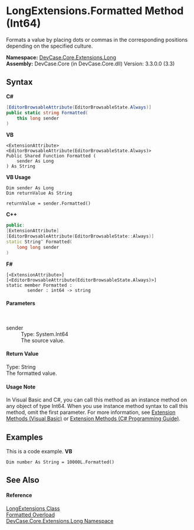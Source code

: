 # LongExtensions.Formatted Method (Int64)
 

Formats a value by placing dots or commas in the corresponding positions depending on the specified culture.

**Namespace:**&nbsp;<a href="N_DevCase_Core_Extensions_Long">DevCase.Core.Extensions.Long</a><br />**Assembly:**&nbsp;DevCase.Core (in DevCase.Core.dll) Version: 3.3.0.0 (3.3)

## Syntax

**C#**<br />
``` C#
[EditorBrowsableAttribute(EditorBrowsableState.Always)]
public static string Formatted(
	this long sender
)
```

**VB**<br />
``` VB
<ExtensionAttribute>
<EditorBrowsableAttribute(EditorBrowsableState.Always)>
Public Shared Function Formatted ( 
	sender As Long
) As String
```

**VB Usage**<br />
``` VB Usage
Dim sender As Long
Dim returnValue As String

returnValue = sender.Formatted()
```

**C++**<br />
``` C++
public:
[ExtensionAttribute]
[EditorBrowsableAttribute(EditorBrowsableState::Always)]
static String^ Formatted(
	long long sender
)
```

**F#**<br />
``` F#
[<ExtensionAttribute>]
[<EditorBrowsableAttribute(EditorBrowsableState.Always)>]
static member Formatted : 
        sender : int64 -> string 

```


#### Parameters
&nbsp;<dl><dt>sender</dt><dd>Type: System.Int64<br />The source value.</dd></dl>

#### Return Value
Type: String<br />The formatted value.

#### Usage Note
In Visual Basic and C#, you can call this method as an instance method on any object of type Int64. When you use instance method syntax to call this method, omit the first parameter. For more information, see <a href="https://docs.microsoft.com/dotnet/visual-basic/programming-guide/language-features/procedures/extension-methods">Extension Methods (Visual Basic)</a> or <a href="https://docs.microsoft.com/dotnet/csharp/programming-guide/classes-and-structs/extension-methods">Extension Methods (C# Programming Guide)</a>.

## Examples
This is a code example. 
**VB**<br />
``` VB
Dim number As String = 10000L.Formatted()
```


## See Also


#### Reference
<a href="T_DevCase_Core_Extensions_Long_LongExtensions">LongExtensions Class</a><br /><a href="Overload_DevCase_Core_Extensions_Long_LongExtensions_Formatted">Formatted Overload</a><br /><a href="N_DevCase_Core_Extensions_Long">DevCase.Core.Extensions.Long Namespace</a><br />